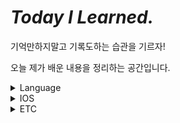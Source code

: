 # *Today I Learned.*
기억만하지말고 기록도하는 습관을 기르자!

오늘 제가 배운 내용을 정리하는 공간입니다.

<details>
  <summary>Language</summary>
  <ul>
    <li>
      <details>
      <summary><a href="Language/Swift.md" target="_blank">Swift</a></summary>
        <ul>
          <li><a href="Language/Swift.md" target="_blank">test</a></li>
        </ul>
      </details>
    </li>
  </ul>
</details>
<details>
  <summary>IOS</summary>
  <ul>
    <li>
      <details>
      <summary><a href="IOS/IOS.md" target="_blank">IOS</a></summary>
        <ul>
          <li><a href="IOS/IOS.md" target="_blank">test</a></li>
        </ul>
      </details>
    </li>
  </ul>
</details>
<details>
  <summary>ETC</summary>
  <ul>
    <li>
      <details>
      <summary><a href="ETC/개발용어.md" target="_blank">개발용어</a></summary>
        <ul>
          <li><a href="ETC/개발용어.md#severless" target="_blank">Sever Less</a></li>
        </ul>
      </details>
      <details>
      <summary><a href="ETC/error.md" target="_blank">error</a></summary>
        <ul>
          <li><a href="ETC/error.md#WKWebView" target="_blank">WKWebView</a></li>
        </ul>
      </details>
    </li>
  </ul>
</details>


